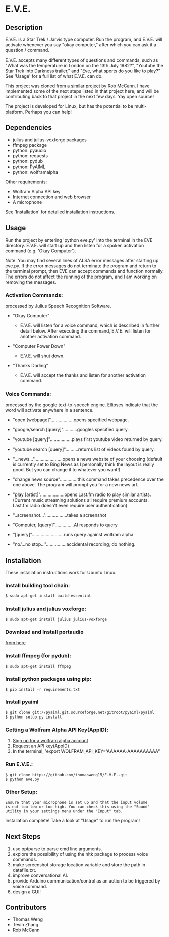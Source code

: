 E.V.E.
======

Description
-----------
E.V.E. is a Star Trek / Jarvis type computer. Run the program, and E.V.E. will activate whenever you say "okay computer," after which you can ask it a question / command. 

E.V.E. accepts many different types of questions and commands, such as "What was the temperature in London on the 13th July 1982?", "Youtube the Star Trek Into Darkness trailer," and "Eve, what sports do you like to play?" See 'Usage' for a full list of what E.V.E. can do.

This project was cloned from a [similar project](https://github.com/rob-mccann/Pi-Voice) by Rob McCann. I have implemented some of the next steps listed in that project here, and will be contributing back to that project in the next few days. Yay open source!

The project is developed for Linux, but has the potential to be multi-platform. Perhaps you can help!


Dependencies
------------
*	julius and julius-voxforge packages
*	ffmpeg package
*	python: pyaudio
*	python: requests
*	python: pydub
*	python: PyAIML
* 	python: wolframalpha

Other requirements:
*	Wolfram Alpha API key
*	Internet connection and web browser
*	A microphone

See 'Installation' for detailed installation instructions.


Usage
-----
Run the project by entering 'python eve.py' into the terminal in the EVE directory.
E.V.E. will start up and then listen for a spoken activation command (e.g. 'Okay Computer'). 

Note: You may find several lines of ALSA error messages after starting up eve.py. If the error messages do not terminate the program and return to the terminal prompt, then EVE can accept commands and function normally. The errors do not affect the running of the program, and I am working on removing the messages. 

### Activation Commands:
processed by Julius Speech Recognition Software.

* "Okay Computer" 
 	* E.V.E. will listen for a voice command, which is described in further detail below. After executing the command, E.V.E. will listen for another activation command.


* "Computer Power Down" 		
 	* E.V.E. will shut down.

* "Thanks Darling" 		
	* E.V.E. will accept the thanks and listen for another activation command.

### Voice Commands:
processed by the google text-to-speech engine.
Ellipses indicate that the word will activate anywhere in a sentence.


* "open [webpage]"..................opens specified webpage.

* "google/search [query]"...........googles specified query.

* "youtube [query]".................plays first youtube video returned by query.

* "youtube search [query]"..........returns list of videos found by query.

* "...news..."......................opens a news website of your choosing (default is currently set to Bing News as I personally think the layout is really good. But you can change it to whatever you want!)

* "change news source"..............this command takes precedence over the one above. The program will prompt you for a new news url.

* "play [artist]"...................opens Last.fm radio to play similar artists. (Current music streaming solutions all require premium accounts. Last.fm radio doesn't even require user authentication)

* "..screenshot...".................takes a screenshot

* "Computer, [query]"...............AI responds to query

* "[query]".........................runs query against wolfram alpha

* "no/...no stop..."................accidental recording; do nothing.


Installation 
------------
These installation instructions work for Ubuntu Linux.

### Install building tool chain:
`$ sudo apt-get install build-essential`

### Install julius and julius voxforge:
`$ sudo apt-get install julius julius-voxforge`

### Download and Install portaudio
[from here](http://www.portaudio.com/download.html)

### Install ffmpeg (for pydub):
`$ sudo apt-get install ffmpeg`

### Install python packages using pip:
`$ pip install -r requirements.txt`

### Install pyaiml
	$ git clone git://pyaiml.git.sourceforge.net/gitroot/pyaiml/pyaiml
	$ python setup.py install

### Getting a Wolfram Alpha API Key(AppID):
1. [Sign up for a wolfram alpha account](https://developer.wolframalpha.com/portal/apisignup.html)
2. Request an API key(AppID)
3. In the terminal, 'export WOLFRAM_API_KEY='AAAAAA-AAAAAAAAAA''

### Run E.V.E.:
	$ git clone https://github.com/thomasweng15/E.V.E..git
	$ python eve.py

### Other Setup:
	Ensure that your microphone is set up and that the input volume 
	is not too low or too high. You can check this using the "Sound" 
	utility in your settings menu under the "Input" tab.

Installation complete! Take a look at "Usage" to run the program!


Next Steps
----------
1. 	use optparse to parse cmd line arguments.
2. 	explore the possibility of using the nltk package to process voice commands.
3. 	make screenshot storage location variable and store the path in datafile.txt.
4. 	improve conversational AI.
5.  provide Arduino communication/control as an action to be triggered by voice command.
6. 	design a GUI! 


Contributors
------------
*	Thomas Weng
*	Tevin Zhang
*	Rob McCann
